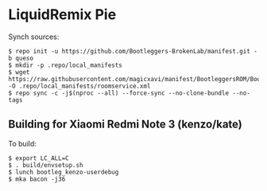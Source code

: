 # LiquidRemix Pie

Synch sources:

    $ repo init -u https://github.com/Bootleggers-BrokenLab/manifest.git -b queso
    $ mkdir -p .repo/local_manifests
    $ wget https://raw.githubusercontent.com/magicxavi/manifest/BootleggersROM/BootleggersROM.xml -O .repo/local_manifests/roomservice.xml
    $ repo sync -c -j$(nproc --all) --force-sync --no-clone-bundle --no-tags

Building for Xiaomi Redmi Note 3 (kenzo/kate)
---------------

To build:

    $ export LC_ALL=C
    $ . build/envsetup.sh
    $ lunch bootleg_kenzo-userdebug
    $ mka bacon -j36
